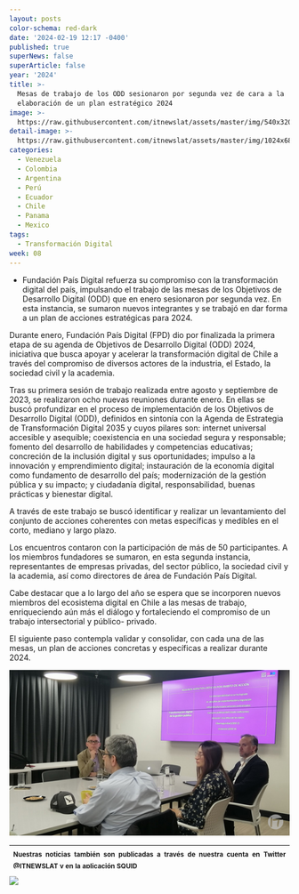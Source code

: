 ```yaml
---
layout: posts
color-schema: red-dark
date: '2024-02-19 12:17 -0400'
published: true
superNews: false
superArticle: false
year: '2024'
title: >-
  Mesas de trabajo de los ODD sesionaron por segunda vez de cara a la
  elaboración de un plan estratégico 2024
image: >-
  https://raw.githubusercontent.com/itnewslat/assets/master/img/540x320/Mesa-ODD-p.jpg
detail-image: >-
  https://raw.githubusercontent.com/itnewslat/assets/master/img/1024x680/Mesa-ODD-g.jpg
categories:
  - Venezuela
  - Colombia
  - Argentina
  - Perú
  - Ecuador
  - Chile
  - Panama
  - Mexico
tags:
  - Transformación Digital
week: 08
---
```

- Fundación País Digital refuerza su compromiso con la transformación digital del país, impulsando el trabajo de las mesas de los Objetivos de Desarrollo Digital (ODD) que en enero sesionaron por segunda vez. En esta instancia, se sumaron nuevos integrantes y se trabajó en dar forma a un plan de acciones estratégicas para 2024.

Durante enero, Fundación País Digital (FPD) dio por finalizada la primera etapa de su agenda de Objetivos de Desarrollo Digital (ODD) 2024, iniciativa que busca apoyar y acelerar la transformación digital de Chile a través del compromiso de diversos actores de la industria, el Estado, la sociedad civil y la academia.

Tras su primera sesión de trabajo realizada entre agosto y septiembre de 2023, se realizaron ocho nuevas reuniones durante enero. En ellas se buscó profundizar en el proceso de implementación de los Objetivos de Desarrollo Digital (ODD), definidos en sintonía con la Agenda de Estrategia de Transformación Digital 2035 y cuyos pilares son: internet universal accesible y asequible; coexistencia en una sociedad segura y responsable; fomento del desarrollo de habilidades y competencias educativas; concreción de la inclusión digital y sus oportunidades; impulso a la innovación y emprendimiento digital; instauración de la economía digital como fundamento de desarrollo del país; modernización de la gestión pública y su impacto; y ciudadanía digital, responsabilidad, buenas prácticas y bienestar digital.

A través de este trabajo se buscó identificar y realizar un levantamiento del conjunto de acciones coherentes con metas específicas y medibles en el corto, mediano y largo plazo.

Los encuentros contaron con la participación de más de 50 participantes. A los miembros fundadores se sumaron, en esta segunda instancia, representantes de empresas privadas, del sector público, la sociedad civil y la academia, así como directores de área de Fundación País Digital.

Cabe destacar que a lo largo del año se espera que se incorporen nuevos miembros del ecosistema digital en Chile a las mesas de trabajo, enriqueciendo aún más el diálogo y fortaleciendo el compromiso de un trabajo intersectorial y público- privado.

El siguiente paso contempla validar y consolidar, con cada una de las mesas, un plan de acciones concretas y específicas a realizar durante 2024.

![](https://raw.githubusercontent.com/itnewslat/assets/master/img/540x320/Mesa-ODD-p.jpg)

<table style="height: 42px;" width="569">
<tbody>
<tr>
<td style="text-align: justify;"><sub><strong>Nuestras noticias también son publicadas a través de nuestra cuenta en Twitter <a href="https://twitter.com/itnewslat?lang=es">@ITNEWSLAT</a> y en la aplicación <a href="https://squidapp.co/en/">SQUID</a></strong></sub></td>
</tr>
</tbody>
</table>

<img src="https://tracker.metricool.com/c3po.jpg?hash=56f88a41e39ab42c063cc51676587a04"/>